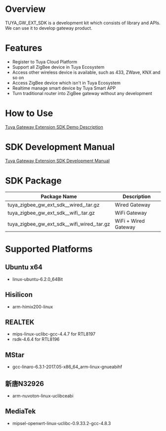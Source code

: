 Overview  
========  

TUYA_GW_EXT_SDK is a development kit which consists of library and APIs. We can use it to develop gateway product.  

Features  
========  

- Register to Tuya Cloud Platform  
- Support all ZigBee device in Tuya Ecosystem  
- Access other wireless device is available, such as 433, ZWave, KNX and so on  
- Access ZigBee device which isn't in Tuya Ecosystem  
- Realtime manage smart device by Tuya Smart APP
- Turn traditional router into ZigBee gateway without any development  

How to Use  
==========  

[Tuya Gateway Extension SDK Demo Description](https://docs.tuya.com/zh/iot/device-development/access-mode-product-solution/product-solutiongateway/gateway-extension-sdk-access-solution/tuya-gateway-extension-sdk-demo-description)  

SDK Development Manual   
======================  

[Tuya Gateway Extension SDK Development Manual](https://docs.tuya.com/zh/iot/device-development/access-mode-product-solution/product-solutiongateway/gateway-extension-sdk-access-solution/tuya-gateway-extension-sdk-development-manual)  


SDK Package  
===========  

| Package Name                                                 | Description          |
| ------------------------------------------------------------ | -------------------- |
| tuya_zigbee_gw_ext_sdk\_<version>\_wired_<toolchain>.tar.gz  | Wired Gateway        |
| tuya_zigbee_gw_ext_sdk\_<version>\_wifi_<toolchain>.tar.gz   | WiFi Gateway         |
| tuya_zigbee_gw_ext_sdk\_<version>\_wifi_wired_<toolchain>.tar.gz | WiFi + Wired Gateway |

Supported Platforms  
===================  

Ubuntu x64  
----------  

* linux-ubuntu-6.2.0_64Bit  

Hisilicon  
---------  

* arm-himix200-linux

REALTEK  
-------  

* mips-linux-uclibc-gcc-4.4.7 for RTL8197 
* rsdk-4.6.4 for RTL8196

MStar  
-----  

* gcc-linaro-6.3.1-2017.05-x86_64_arm-linux-gnueabihf  

新唐N32926  
----------  

* arm-nuvoton-linux-uclibceabi  

MediaTek  
--------  

* mipsel-openwrt-linux-uclibc-0.9.33.2-gcc-4.8.3
